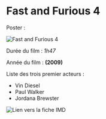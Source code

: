# Fast and Furious 4

Poster : 

![Fast and Furious 4](https://images-na.ssl-images-amazon.com/images/M/MV5BMTQwNDA2MTg3Nl5BMl5BanBnXkFtZTcwNTg3MzIyMg@@._V1_UY268_CR1,0,182,268_AL_.jpg)

Durée du film : *1h47*

Année du film : **(2009)**

Liste des trois premier acteurs :

* Vin Diesel
* Paul Walker
* Jordana Brewster

![Lien vers la fiche IMD](http://www.imdb.com/title/tt1013752/)
